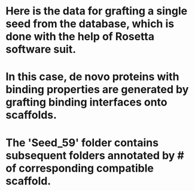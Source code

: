 # Here is the data for grafting a single seed from the database, which is done with the help of Rosetta software suit.
# In this case, de novo proteins with binding properties are generated by grafting binding interfaces onto scaffolds.
# The 'Seed_59' folder contains subsequent folders annotated by # of corresponding compatible scaffold.
